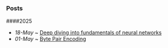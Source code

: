 ### Posts

####2025

-   _18-May_ ~ [Deep diving into fundamentals of neural networks](#nn-fundamentals-deepdive.md)
-   _01-May_ ~ [Byte Pair Encoding](#byte-pair-encoding.md)
